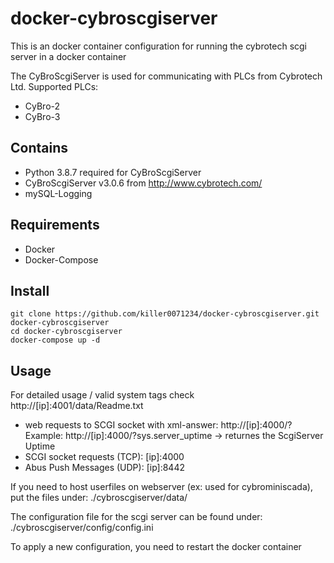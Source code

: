 # docker-cybroscgiserver
This is an docker container configuration for running the cybrotech scgi server in a docker container

The CyBroScgiServer is used for communicating with PLCs from Cybrotech Ltd.
Supported PLCs:
- CyBro-2
- CyBro-3

## Contains

- Python 3.8.7 required for CyBroScgiServer
- CyBroScgiServer v3.0.6 from http://www.cybrotech.com/
- mySQL-Logging

## Requirements

- Docker
- Docker-Compose

## Install

```
git clone https://github.com/killer0071234/docker-cybroscgiserver.git docker-cybroscgiserver
cd docker-cybroscgiserver
docker-compose up -d
```

## Usage

For detailed usage / valid system tags check http://[ip]:4001/data/Readme.txt

- web requests to SCGI socket with xml-answer: http://[ip]:4000/?
  Example: http://[ip]:4000/?sys.server_uptime -> returnes the ScgiServer Uptime
- SCGI socket requests (TCP): [ip]:4000
- Abus Push Messages (UDP): [ip]:8442

If you need to host userfiles on webserver (ex: used for cybrominiscada), put the files under:
./cybroscgiserver/data/

The configuration file for the scgi server can be found under:
./cybroscgiserver/config/config.ini

To apply a new configuration, you need to restart the docker container